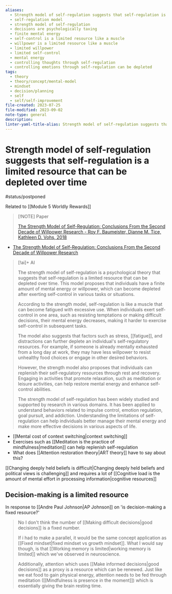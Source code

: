 ```yaml
---
aliases:
  - Strength model of self-regulation suggests that self-regulation is a limited resource that can be depleted over time
  - self-regulation model
  - strength model of self-regulation
  - decisions are psychologically taxing
  - finite mental energy
  - self-control is a limited resource like a muscle
  - willpower is a limited resource like a muscle
  - limited willpower
  - limited self-control
  - mental energy
  - controlling thoughts through self-regulation
  - controlling emotions through self-regulation can be depleted
tags:
  - theory
  - theory/concept/mental-model
  - mindset
  - decision/planning
  - self
  - self/self-improvement
file-created: 2023-07-25
file-modified: 2023-09-02
note-type: general
description: 
linter-yaml-title-alias: Strength model of self-regulation suggests that self-regulation is a limited resource that can be depleted over time
---
```


# Strength model of self-regulation suggests that self-regulation is a limited resource that can be depleted over time

#status/postponed

Related to [[Module 5 Worldly Rewards]]

> [!NOTE] Paper
>
> [The Strength Model of Self-Regulation: Conclusions From the Second Decade of Willpower Research - Roy F. Baumeister, Dianne M. Tice, Kathleen D. Vohs, 2018](https://www.researchgate.net/profile/Roy-Baumeister/publication/324086782_The_Strength_Model_of_Self-Regulation_Conclusions_From_the_Second_Decade_of_Willpower_Research/links/5b0c602ea6fdcc8c25364d83/The-Strength-Model-of-Self-Regulation-Conclusions-From-the-Second-Decade-of-Willpower-Research.pdf)

- [The Strength Model of Self-Regulation: Conclusions From the Second Decade of Willpower Research](https://www.researchgate.net/profile/Roy-Baumeister/publication/324086782_The_Strength_Model_of_Self-Regulation_Conclusions_From_the_Second_Decade_of_Willpower_Research/links/5b0c602ea6fdcc8c25364d83/The-Strength-Model-of-Self-Regulation-Conclusions-From-the-Second-Decade-of-Willpower-Research.pdf)

> [!ai]+ AI
>
> The strength model of self-regulation is a psychological theory that suggests that self-regulation is a limited resource that can be depleted over time. This model proposes that individuals have a finite amount of mental energy or willpower, which can become depleted after exerting self-control in various tasks or situations.
>
> According to the strength model, self-regulation is like a muscle that can become fatigued with excessive use. When individuals exert self-control in one area, such as resisting temptations or making difficult decisions, their mental energy decreases, making it harder to exercise self-control in subsequent tasks.
>
> The model also suggests that factors such as stress, [[fatigue]], and distractions can further deplete an individual's self-regulatory resources. For example, if someone is already mentally exhausted from a long day at work, they may have less willpower to resist unhealthy food choices or engage in other desired behaviors.
>
> However, the strength model also proposes that individuals can replenish their self-regulatory resources through rest and recovery. Engaging in activities that promote relaxation, such as meditation or leisure activities, can help restore mental energy and enhance self-control abilities.
>
> The strength model of self-regulation has been widely studied and supported by research in various domains. It has been applied to understand behaviors related to impulse control, emotion regulation, goal pursuit, and addiction. Understanding the limitations of self-regulation can help individuals better manage their mental energy and make more effective decisions in various aspects of life.

- [[Mental cost of context switching|context switching]]
- Exercises such as [[Meditation is the practice of mindfulness|meditation]] can help replenish self-regulation
- What does [[Attention restoration theory|ART theory]] have to say about this?

[[Changing deeply held beliefs is difficult|Changing deeply held beliefs and political views is challenging]] and requires a lot of [[Cognitive load is the amount of mental effort in processing information|cognitive resources]]

## Decision-making is a limited resource

In response to [[Andre Paul Johnson|AP Johnson]] on 'is decision-making a fixed resource?'

> No I don't think the number of [[Making difficult decisions|good decisions]] is a fixed number.
>
> If i had to make a parallel, it would be the same concept application as [[Fixed mindset|fixed mindset vs growth mindset]]. What I would say though, is that [[Working memory is limited|working memory is limited]] which we've observed in neuroscience.
>
> Additionally, attention which uses [[Make informed decisions|good decisions]] as a proxy is a resource which can be renewed. Just like we eat food to gain physical energy, attention needs to be fed through meditation ([[Mindfulness is presence in the moment]]) which is essentially giving the brain resting time.
